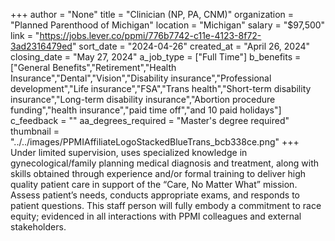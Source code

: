 +++
author = "None"
title = "Clinician (NP, PA, CNM)"
organization = "Planned Parenthood of Michigan"
location = "Michigan"
salary = "$97,500"
link = "https://jobs.lever.co/ppmi/776b7742-c11e-4123-8f72-3ad2316479ed"
sort_date = "2024-04-26"
created_at = "April 26, 2024"
closing_date = "May 27, 2024"
a_job_type = ["Full Time"]
b_benefits = ["General Benefits","Retirement","Health Insurance","Dental","Vision","Disability insurance","Professional development","Life insurance","FSA","Trans health","Short-term disability insurance","Long-term disability insurance","Abortion procedure funding","health insurance","paid time off","and 10 paid holidays"]
c_feedback = ""
aa_degrees_required = "Master's degree required"
thumbnail = "../../images/PPMIAffiliateLogoStackedBlueTrans_bcb338ce.png"
+++
Under limited supervision, uses specialized knowledge in gynecological/family planning medical diagnosis and treatment, along with skills obtained through experience and/or formal training to deliver high quality patient care in support of the “Care, No Matter What” mission. Assess patient’s needs, conducts appropriate exams, and responds to patient questions. This staff person will fully embody a commitment to race equity; evidenced in all interactions with PPMI colleagues and external stakeholders.